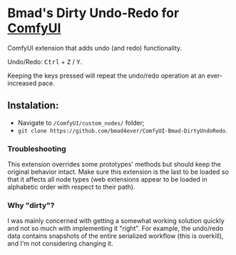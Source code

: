 # Bmad's Dirty Undo-Redo for [ComfyUI](https://github.com/comfyanonymous/ComfyUI)  

ComfyUI extension that adds undo (and redo) functionality.

Undo/Redo: <kbd>Ctrl</kbd> + <kbd>Z</kbd> / <kbd>Y</kbd>.

Keeping the keys pressed will repeat the undo/redo operation at an ever-increased pace.

## Instalation:

- Navigate to `/ComfyUI/custom_nodes/` folder;
- `git clone https://github.com/bmad4ever/ComfyUI-Bmad-DirtyUndoRedo`.


### Troubleshooting

This extension overrides some prototypes' methods but should keep the original behavior intact.
Make sure this extension is the last to be loaded so that it affects all node types (web extensions appear to be loaded in alphabetic order with respect to their path). 


### Why "dirty"?

I was mainly concerned with getting a somewhat working solution quickly and not so much with implementing it "right". For example, the undo/redo data contains snapshots of the entire serialized workflow (this is overkill), and I'm not considering changing it.

